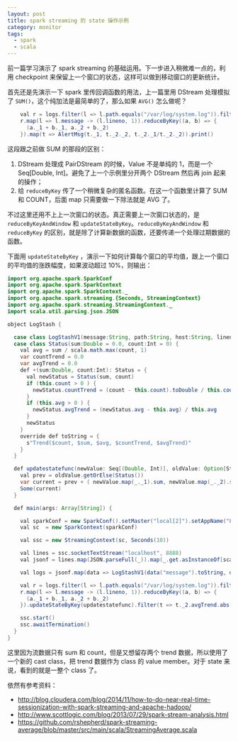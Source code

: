 ```yaml
---
layout: post
title: spark streaming 的 state 操作示例
category: monitor
tags:
  - spark
  - scala
---
```


前一篇学习演示了 spark streaming 的基础运用。下一步进入稍微难一点的，利用 checkpoint 来保留上一个窗口的状态，这样可以做到移动窗口的更新统计。

首先还是先演示一下 spark 里传回调函数的用法，上一篇里用 DStream 处理模拟了 `SUM()`，这个纯加法是最简单的了，那么如果 `AVG()` 怎么做呢？

```java
    val r = logs.filter(l => l.path.equals("/var/log/system.log")).filter(l => l.lineno > 70)
    r.map(l => l.message -> (l.lineno, 1)).reduceByKey((a, b) => {
      (a._1 + b._1, a._2 + b._2)
    }).map(t => AlertMsg(t._1, t._2._2, t._2._1/t._2._2)).print()
```

这段跟之前做 SUM 的那段的区别：

1. DStream 处理成 PairDStream 的时候，Value 不是单纯的 1，而是一个 Seq[Double, Int]。避免了上一个示例里分开两个 DStream 然后再 join 起来的操作；
2. 给 `reduceByKey` 传了一个稍微复杂的匿名函数。在这一个函数里计算了 SUM 和 COUNT，后面 map 只需要做一下除法就是 AVG 了。

不过这里还用不上上一次窗口的状态。真正需要上一次窗口状态的，是 `reduceByKeyAndWindow` 和 `updateStateByKey`。`reduceByKeyAndWindow` 和 `reduceByKey` 的区别，就是除了计算新数据的函数，还要传递一个处理过期数据的函数。

下面用 `updateStateByKey` ，演示一下如何计算每个窗口的平均值，跟上一个窗口的平均值的涨跌幅度，如果波动超过 10%，则输出：

```java
import org.apache.spark.SparkConf
import org.apache.spark.SparkContext
import org.apache.spark.SparkContext._
import org.apache.spark.streaming.{Seconds, StreamingContext}
import org.apache.spark.streaming.StreamingContext._
import scala.util.parsing.json.JSON

object LogStash {

  case class LogStashV1(message:String, path:String, host:String, lineno:Double, timestamp:String)
  case class Status(sum:Double = 0.0, count:Int = 0) {
    val avg = sum / scala.math.max(count, 1)
    var countTrend = 0.0
    var avgTrend = 0.0
    def +(sum:Double, count:Int): Status = {
      val newStatus = Status(sum, count)
      if (this.count > 0 ) {
        newStatus.countTrend = (count - this.count).toDouble / this.count
      }
      if (this.avg > 0 ) {
        newStatus.avgTrend = (newStatus.avg - this.avg) / this.avg
      }
      newStatus
    }
    override def toString = {
      s"Trend($count, $sum, $avg, $countTrend, $avgTrend)"
    }
  }

  def updatestatefunc(newValue: Seq[(Double, Int)], oldValue: Option[Status]): Option[Status] = {
    val prev = oldValue.getOrElse(Status())
    var current = prev + ( newValue.map(_._1).sum, newValue.map(_._2).sum )
    Some(current)
  }

  def main(args: Array[String]) {

    val sparkConf = new SparkConf().setMaster("local[2]").setAppName("LogStash")
    val sc  = new SparkContext(sparkConf)

    val ssc = new StreamingContext(sc, Seconds(10))

    val lines = ssc.socketTextStream("localhost", 8888)
    val jsonf = lines.map(JSON.parseFull(_)).map(_.get.asInstanceOf[scala.collection.immutable.Map[String, Any]])

    val logs = jsonf.map(data => LogStashV1(data("message").toString, data("path").toString, data("host").toString, data("lineno").toString.toDouble, data("@timestamp").toString))

    val r = logs.filter(l => l.path.equals("/var/log/system.log")).filter(l => l.lineno > 70)
    r.map(l => l.message -> (l.lineno, 1)).reduceByKey((a, b) => {
      (a._1 + b._1, a._2 + b._2)
    }).updateStateByKey(updatestatefunc).filter(t => t._2.avgTrend.abs > 0.1).print()

    ssc.start()
    ssc.awaitTermination()
  }
}
```

这里因为流数据只有 sum 和 count，但是又想留存两个 trend 数据，所以使用了一个新的 cast class，把 trend 数据作为 class 的 value member。对于 state 来说，看到的就是一整个 class 了。

依然有参考资料：

* <http://blog.cloudera.com/blog/2014/11/how-to-do-near-real-time-sessionization-with-spark-streaming-and-apache-hadoop/>
* <http://www.scottlogic.com/blog/2013/07/29/spark-stream-analysis.html>
* <https://github.com/rshepherd/spark-streaming-average/blob/master/src/main/scala/StreamingAverage.scala>
